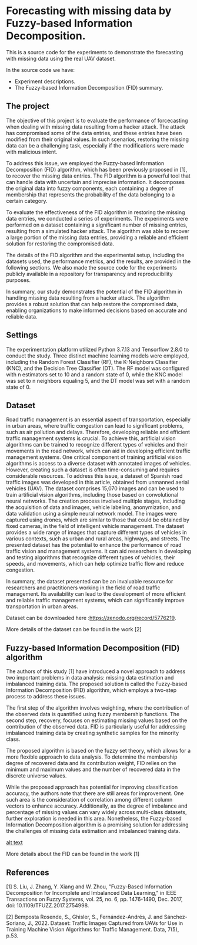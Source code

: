 # Forecasting with missing data by Fuzzy-based Information Decomposition.

This is a source code for the experiments to demonstrate the forecasting with missing data using the real UAV dataset.

In the source code we have:

- Experiment descriptions.
- The Fuzzy-based Information Decomposition (FID) summary.

## The project

The objective of this project is to evaluate the performance of forcecasting when dealing with missing data resulting from a hacker attack. The attack has compromised some of the data entries, and these entries have been modified from their original values. In such scenarios, restoring the missing data can be a challenging task, especially if the modifications were made with malicious intent.

To address this issue, we employed the Fuzzy-based Information Decomposition (FID) algorithm, which has been previously proposed in [1], to recover the missing data entries. The FID algorithm is a powerful tool that can handle data with uncertain and imprecise information. It decomposes the original data into fuzzy components, each containing a degree of membership that represents the probability of the data belonging to a certain category.

To evaluate the effectiveness of the FID algorithm in restoring the missing data entries, we conducted a series of experiments. The experiments were performed on a dataset containing a significant number of missing entries, resulting from a simulated hacker attack. The algorithm was able to recover a large portion of the missing data entries, providing a reliable and efficient solution for restoring the compromised data.

The details of the FID algorithm and the experimental setup, including the datasets used, the performance metrics, and the results, are provided in the following sections. We also made the source code for the experiments publicly available in a repository for transparency and reproducibility purposes.

In summary, our study demonstrates the potential of the FID algorithm in handling missing data resulting from a hacker attack. The algorithm provides a robust solution that can help restore the compromised data, enabling organizations to make informed decisions based on accurate and reliable data.

## Settings

The experimentation platform utilized Python 3.7.13 and Tensorflow 2.8.0 to conduct the study. Three distinct machine learning models were employed, including the Random Forest Classifier (RF), the K-Neighbors Classifier (KNC), and the Decision Tree Classifier (DT). The RF model was configured with n estimators set to 10 and a random state of 0, while the KNC model was set to n neighbors equaling 5, and the DT model was set with a random state of 0.

## Dataset

Road traffic management is an essential aspect of transportation, especially in urban areas, where traffic congestion can lead to significant problems, such as air pollution and delays. Therefore, developing reliable and efficient traffic management systems is crucial. To achieve this, artificial vision algorithms can be trained to recognize different types of vehicles and their movements in the road network, which can aid in developing efficient traffic management systems.
One critical component of training artificial vision algorithms is access to a diverse dataset with annotated images of vehicles. However, creating such a dataset is often time-consuming and requires considerable resources. To address this issue, a dataset of Spanish road traffic images was developed in this article, obtained from unmanned aerial vehicles (UAV).
The dataset comprises 15,070 images and can be used to train artificial vision algorithms, including those based on convolutional neural networks. The creation process involved multiple stages, including the acquisition of data and images, vehicle labeling, anonymization, and data validation using a simple neural network model. The images were captured using drones, which are similar to those that could be obtained by fixed cameras, in the field of intelligent vehicle management. The dataset provides a wide range of images that capture different types of vehicles in various contexts, such as urban and rural areas, highways, and streets. The presented dataset has the potential to enhance the performance of road traffic vision and management systems. It can aid researchers in developing and testing algorithms that recognize different types of vehicles, their speeds, and movements, which can help optimize traffic flow and reduce congestion.

In summary, the dataset presented can be an invaluable resource for researchers and practitioners working in the field of road traffic management. Its availability can lead to the development of more efficient and reliable traffic management systems, which can significantly improve transportation in urban areas.

Dataset can be downloaded here :https://zenodo.org/record/5776219.

More details of the dataset can be found in the work [2]

## Fuzzy-based Information Decomposition (FID) algorithm

The authors of this study [1] have introduced a novel approach to address two important problems in data analysis: missing data estimation and imbalanced training data. The proposed solution is called the Fuzzy-based Information Decomposition (FID) algorithm, which employs a two-step process to address these issues.

The first step of the algorithm involves weighting, where the contribution of the observed data is quantified using fuzzy membership functions. The second step, recovery, focuses on estimating missing values based on the contribution of the observed data. FID is particularly useful for addressing imbalanced training data by creating synthetic samples for the minority class.

The proposed algorithm is based on the fuzzy set theory, which allows for a more flexible approach to data analysis. To determine the membership degree of recovered data and its contribution weight, FID relies on the minimum and maximum values and the number of recovered data in the discrete universe values.

While the proposed approach has potential for improving classification accuracy, the authors note that there are still areas for improvement. One such area is the consideration of correlation among different column vectors to enhance accuracy. Additionally, as the degree of imbalance and percentage of missing values can vary widely across multi-class datasets, further exploration is needed in this area. Nonetheless, the Fuzzy-based Information Decomposition algorithm is a promising solution for addressing the challenges of missing data estimation and imbalanced training data.

[alt text](https://github.com/ndducnha/uav_awn/FID.png?raw=true)

More details about the FID can be found in the work [1]

## References 

[1] S. Liu, J. Zhang, Y. Xiang and W. Zhou, "Fuzzy-Based Information Decomposition for Incomplete and Imbalanced Data Learning," in IEEE Transactions on Fuzzy Systems, vol. 25, no. 6, pp. 1476-1490, Dec. 2017, doi: 10.1109/TFUZZ.2017.2754998.

[2] Bemposta Rosende, S., Ghisler, S., Fernández-Andrés, J. and Sánchez-Soriano, J., 2022. Dataset: Traffic Images Captured from UAVs for Use in Training Machine Vision Algorithms for Traffic Management. Data, 7(5), p.53.
